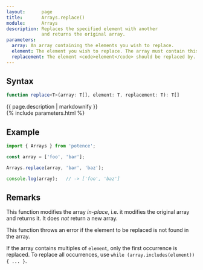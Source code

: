 ```yaml
---
layout:      page
title:       Arrays.replace()
module:      Arrays
description: Replaces the specified element with another
             and returns the original array.
parameters:
  array: An array containing the elements you wish to replace.
  element: The element you wish to replace. The array must contain this element.
  replacement: The element <code>element</code> should be replaced by.
---
```

## Syntax

```ts
function replace<T>(array: T[], element: T, replacement: T): T[]
```

<div class="description">{{ page.description | markdownify }}</div>
{% include parameters.html %}

## Example

```ts
import { Arrays } from 'potence';

const array = ['foo', 'bar'];

Arrays.replace(array, 'bar', 'baz');

console.log(array);   // -> ['foo', 'baz']
```

## Remarks

This function modifies the array *in-place*, i.e. it modifies the original array
and returns it. It does *not* return a new array.

This function throws an error if the element to be replaced is not found in the
array.

If the array contains multiples of `element`, only the first occurrence is
replaced. To replace all occurrences, use `while (array.includes(element)) { ...
}`.

